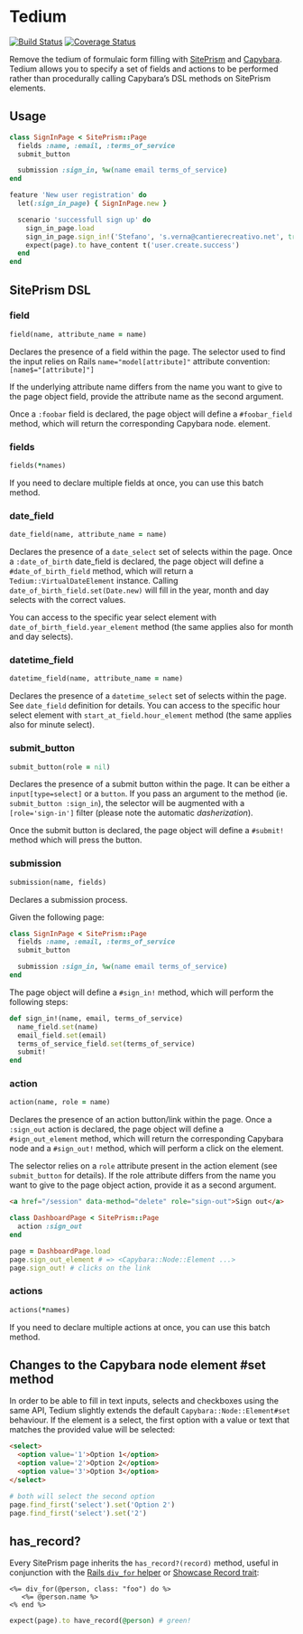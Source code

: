 # Tedium

[![Build Status](https://travis-ci.org/cantierecreativo/tedium.png?branch=master)](https://travis-ci.org/cantierecreativo/tedium)
[![Coverage Status](https://coveralls.io/repos/cantierecreativo/tedium/badge.png)](https://coveralls.io/r/cantierecreativo/tedium)

Remove the tedium of formulaic form filling with [SitePrism](https://github.com/natritmeyer/site_prism) and [Capybara](https://github.com/jnicklas/capybara). Tedium allows you to specify a set of fields and actions to be performed rather than procedurally calling Capybara’s DSL methods on SitePrism elements.

## Usage

```ruby
class SignInPage < SitePrism::Page
  fields :name, :email, :terms_of_service
  submit_button

  submission :sign_in, %w(name email terms_of_service)
end

feature 'New user registration' do
  let(:sign_in_page) { SignInPage.new }

  scenario 'successfull sign up' do
    sign_in_page.load
    sign_in_page.sign_in!('Stefano', 's.verna@cantierecreativo.net', true)
    expect(page).to have_content t('user.create.success')
  end
end
```

## SitePrism DSL

### field

```ruby
field(name, attribute_name = name)
```

Declares the presence of a field within the page. The selector used to find the input relies on Rails `name="model[attribute]"` attribute convention: `[name$="[attribute]"]`

If the underlying attribute name differs from the name you want to give to the page object field, provide the attribute name as the second argument.

Once a `:foobar` field is declared, the page object will define a `#foobar_field` method, which will return the corresponding Capybara node.
element.

### fields

```ruby
fields(*names)
```

If you need to declare multiple fields at once, you can use this batch method.

### date_field

```ruby
date_field(name, attribute_name = name)
```

Declares the presence of a `date_select` set of selects within the page. Once a `:date_of_birth` date_field is declared, the page object will define a `#date_of_birth_field` method, which will return a `Tedium::VirtualDateElement` instance. Calling `date_of_birth_field.set(Date.new)` will fill in the year, month and day selects with the correct values.

You can access to the specific year select element with `date_of_birth_field.year_element` method (the same applies also for month and day selects).

### datetime_field

```ruby
datetime_field(name, attribute_name = name)
```

Declares the presence of a `datetime_select` set of selects within the page. See `date_field` definition for details.
You can access to the specific hour select element with `start_at_field.hour_element` method (the same applies also for minute select).

### submit_button

```ruby
submit_button(role = nil)
```

Declares the presence of a submit button within the page. It can be either a `input[type=select]` or a `button`. If you pass an argument to the method (ie. `submit_button :sign_in`), the selector will be augmented with a `[role='sign-in']` filter (please note the automatic *dasherization*).

Once the submit button is declared, the page object will define a `#submit!`
method which will press the button.

### submission

```ruby
submission(name, fields)
```

Declares a submission process.

Given the following page:

```ruby
class SignInPage < SitePrism::Page
  fields :name, :email, :terms_of_service
  submit_button

  submission :sign_in, %w(name email terms_of_service)
end
```

The page object will define a `#sign_in!` method, which will perform the following steps:

```ruby
def sign_in!(name, email, terms_of_service)
  name_field.set(name)
  email_field.set(email)
  terms_of_service_field.set(terms_of_service)
  submit!
end
```

### action

```ruby
action(name, role = name)
```

Declares the presence of an action button/link within the page. Once a `:sign_out` action is declared, the page object will define a `#sign_out_element` method, which will return the corresponding Capybara node and a `#sign_out!` method, which will perform a click on the element.

The selector relies on a `role` attribute present in the action element (see `submit_button` for details). If the role attribute differs from the name you want to give to the page object action, provide it as a second argument.

```html
<a href="/session" data-method="delete" role="sign-out">Sign out</a>
```
```ruby
class DashboardPage < SitePrism::Page
  action :sign_out
end

page = DashboardPage.load
page.sign_out_element # => <Capybara::Node::Element ...>
page.sign_out! # clicks on the link
```

### actions

```ruby
actions(*names)
```

If you need to declare multiple actions at once, you can use this batch method.

## Changes to the Capybara node element #set method

In order to be able to fill in text inputs, selects and checkboxes using the same API, Tedium slightly extends the default `Capybara::Node::Element#set` behaviour. If the element is a select, the first option with a value or text that matches the provided value will be selected:

```html
<select>
  <option value='1'>Option 1</option>
  <option value='2'>Option 2</option>
  <option value='3'>Option 3</option>
</select>
```
```ruby
# both will select the second option
page.find_first('select').set('Option 2') 
page.find_first('select').set('2')
```

## has_record?

Every SitePrism page inherits the `has_record?(record)` method, useful in conjunction with the [Rails `div_for` helper](http://devdocs.io/rails/actionview/helpers/recordtaghelper#method-i-div_for) or [Showcase Record trait](https://github.com/stefanoverna/showcase#showcasetraitsrecord):

```erb
<%= div_for(@person, class: "foo") do %>
   <%= @person.name %>
<% end %>
```

```ruby
expect(page).to have_record(@person) # green!
```

